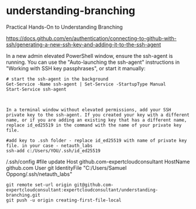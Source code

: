 # understanding-branching
Practical Hands-On to Understanding Branching

https://docs.github.com/en/authentication/connecting-to-github-with-ssh/generating-a-new-ssh-key-and-adding-it-to-the-ssh-agent



In a new admin elevated PowerShell window, ensure the ssh-agent is running. You can use the "Auto-launching the ssh-agent" instructions in "Working with SSH key passphrases", or start it manually:

```
# start the ssh-agent in the background
Get-Service -Name ssh-agent | Set-Service -StartupType Manual
Start-Service ssh-agent



In a terminal window without elevated permissions, add your SSH private key to the ssh-agent. If you created your key with a different name, or if you are adding an existing key that has a different name, replace id_ed25519 in the command with the name of your private key file.

#add key to .ssh folder - replace id_ed25519 with name of private key file. in your case - netauth_labs
ssh-add c:/Users/YOU/.ssh/id_ed25519

```
/.ssh/config  #file update
Host github.com-expertcloudconsultant
  HostName github.com
  User git
  IdentityFile "C:/Users/Samuel Oppong/.ssh/netauth_labs"


```
git remote set-url origin git@github.com-expertcloudconsultant:expertcloudconsultant/understanding-branching.git
git push -u origin creating-first-file-local




